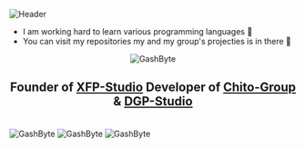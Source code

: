 ![Header](https://capsule-render.vercel.app/api?type=Waving&color=timeGradient&height=200&animation=fadeIn&section=header&text=x3zFLoveU&fontSize=65)

- I am working hard to learn various programming languages 👀
- You can visit my repositories my and my group's projecties is in there 🎁

<p align="center"><img src="https://komarev.com/ghpvc/?username=GashByte&label=Profile%20views&color=1ea97f&style=flat" alt="GashByte" /></p>

<h2 align="center">
  Founder of
  <a href="https://gashbyte.github.io/ICoraIndex/" target="blank">XFP-Studio</a>
  Developer of 
  <a href="https://bkebi-group.github.io/" target="blank">Chito-Group</a>
  &
  <a href="https://github.com/DGP-Studio/" target="blank">DGP-Studio</a>
</h2>

<br>
<img align="center" src="https://github-readme-streak-stats.herokuapp.com/?user=GashByte&theme=radical&mode=weekly" alt="GashByte" />
<img align="center" src="https://github-readme-stats-git-master-revenger-a.vercel.app/api?username=GashByte&show_icons=true&theme=radical&count_private=true" alt=" GashByte" />
<img align="center" src="https://github-readme-stats-git-master-revenger-a.vercel.app/api/top-langs?langs_count=6&username=Revenger-A&theme=radical&layout=compact&hide=css,html,javascript,ShaderLab,HLSL,Python&count_private=true" alt="GashByte" />
<br>
